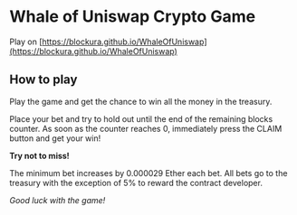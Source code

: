 # Whale of Uniswap Crypto Game

Play on [https://blockura.github.io/WhaleOfUniswap](https://blockura.github.io/WhaleOfUniswap)

## How to play

Play the game and get the chance to win all the money in the treasury.

Place your bet and try to hold out until the end of the remaining blocks counter.
As soon as the counter reaches 0, immediately press the CLAIM button and get your win!

**Try not to miss!**

The minimum bet increases by 0.000029 Ether each bet. All bets go to the treasury with the exception of 5% to reward the contract developer.

*Good luck with the game!*

